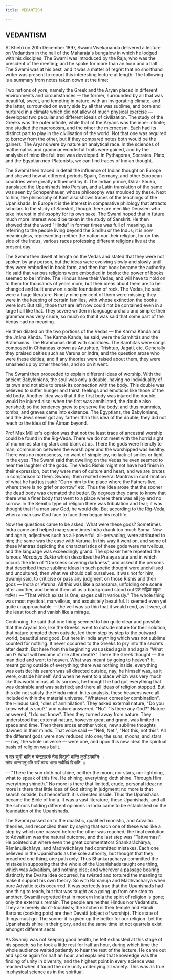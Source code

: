```yaml
---
title: VEDANTISM

---
```





  

## VEDANTISM

At Khetri on 20th December 1897, Swami Vivekananda delivered a lecture
on Vedantism in the hall of the Maharaja's bungalow in which he lodged
with his disciples. The Swami was introduced by the Raja, who was the
president of the meeting; and he spoke for more than an hour and a half.
The Swami was at his best, and it was a matter of regret that no
shorthand writer was present to report this interesting lecture at
length. The following is a summary from notes taken down at the time:

Two nations of yore, namely the Greek and the Aryan placed in different
environments and circumstances — the former, surrounded by all that was
beautiful, sweet, and tempting in nature, with an invigorating climate,
and the latter, surrounded on every side by all that was sublime, and
born and nurtured in a climate which did not allow of much physical
exercise — developed two peculiar and different ideals of civilization.
The study of the Greeks was the outer infinite, while that of the Aryans
was the inner infinite; one studied the macrocosm, and the other the
microcosm. Each had its distinct part to play in the civilisation of the
world. Not that one was required to borrow from the other, but if they
compared notes both would be the gainers. The Aryans were by nature an
analytical race. In the sciences of mathematics and grammar wonderful
fruits were gained, and by the analysis of mind the full tree was
developed. In Pythagoras, Socrates, Plato, and the Egyptian
neo-Platonists, we can find traces of Indian thought.

The Swami then traced in detail the influence of Indian thought on
Europe and showed how at different periods Spain, Germany, and other
European countries were greatly influenced by it. The Indian prince,
Dârâ- Shuko, translated the Upanishads into Persian, and a Latin
translation of the same was seen by Schopenhauer, whose philosophy was
moulded by these. Next to him, the philosophy of Kant also shows traces
of the teachings of the Upanishads. In Europe it is the interest in
comparative philology that attracts scholars to the study of Sanskrit,
though there are men like Deussen who take interest in philosophy for
its own sake. The Swami hoped that in future much more interest would be
taken in the study of Sanskrit. He then showed that the word "Hindu" in
former times was full of meaning, as referring to the people living
beyond the Sindhu or the Indus; it is now meaningless, representing
neither the nation nor their religion, for on this side of the Indus,
various races professing different religions live at the present day.

The Swami then dwelt at length on the Vedas and stated that they were
not spoken by any person, but the ideas were evolving slowly and slowly
until they were embodied in book form, and then that book became the
authority. He said that various religions were embodied in books: the
power of books seemed to be infinite. The Hindus have their Vedas, and
will have to hold on to them for thousands of years more, but their
ideas about them are to be changed and built anew on a solid foundation
of rock. The Vedas, he said, were a huge literature. Ninety-nine per
cent of them were missing; they were in the keeping of certain families,
with whose extinction the books were lost. But still, those that are
left now could not be contained even in a large hall like that. They
severe written in language archaic and simple; their grammar was very
crude, so much so that it was said that some part of the Vedas had no
meaning.

He then dilated on the two portions of the Vedas — the Karma Kânda and
the Jnâna Kânda. The Karma Kanda, he said, were the Samhitâs and the
Brâhmanas. The Brahmanas dealt with sacrifices. The Samhitas were songs
composed in Chhandas known as Anushtup, Trishtup, Jagati, etc. Generally
they praised deities such as Varuna or Indra; and the question arose who
were these deities; and if any theories were raised about them, they
were smashed up by other theories, and so on it went.

The Swami then proceeded to explain different ideas of worship. With the
ancient Babylonians, the soul was only a double, having no individuality
of its own and not able to break its connection with the body. This
double was believed to suffer hunger and thirst, feelings and emotions
like those of the old body. Another idea was that if the first body was
injured the double would be injured also; when the first was
annihilated, the double also perished; so the tendency grew to preserve
the body, and thus mummies, tombs, and graves came into existence. The
Egyptians, the Babylonians, and the Jews never got any farther than this
idea of the double; they did not reach to the idea of the Âtman beyond.

Prof Max Müller's opinion was that not the least trace of ancestral
worship could be found in the Rig-Veda. There we do not meet with the
horrid sight of mummies staring stark and blank at us. There the gods
were friendly to man; communion between the worshipper and the
worshipped was healthy. There was no moroseness, no want of simple joy,
no lack of smiles or light in the eyes. The Swami said that dwelling on
the Vedas he even seemed to hear the laughter of the gods. The Vedic
Rishis might not have had finish in their expression, but they were men
of culture and heart, and we are brutes in comparison to them. Swamiji
then recited several Mantras in confirmation of what he had just said:
"Carry him to the place where the Fathers live, where there is no grief
or sorrow" etc. Thus the idea arose that the sooner the dead body was
cremated the better. By degrees they came to know that there was a finer
body that went to a place where there was all joy and no sorrow. In the
Semitic type of religion there was tribulation and fear; it was thought
that if a man saw God, he would die. But according to the Rig-Veda, when
a man saw God face to face then began his real life.

Now the questions came to be asked: What were these gods? Sometimes
Indra came and helped man; sometimes Indra drank too much Soma. Now and
again, adjectives such as all-powerful, all-pervading, were attributed
to him; the same was the case with Varuna. In this way it went on, and
some of these Mantras depicting the characteristics of these gods were
marvellous, and the language was exceedingly grand. The speaker here
repeated the famous *Nâsadiya Sukta* which describes the Pralaya state
and in which occurs the idea of "Darkness covering darkness", and asked
if the persons that described these sublime ideas in such poetic thought
were uncivilised and uncultured, then what we should call ourselves. It
was not for him, Swamiji said, to criticise or pass any judgment on
those Rishis and their gods — Indra or Varuna. All this was like a
panorama, unfolding one scene after another, and behind them all as a
background stood out एकं सद्विप्रा बहुधा वदन्ति। — "That which exists is
One; sages call It variously." The whole thing was most mystical,
marvellous, and exquisitely beautiful. It seemed even yet quite
unapproachable — the veil was so thin that it would rend, as it were, at
the least touch and vanish like a mirage.

Continuing, he said that one thing seemed to him quite clear and
possible that the Aryans too, like the Greeks, went to outside nature
for their solution, that nature tempted them outside, led them step by
step to the outward world, beautiful and good. But here in India
anything which was not sublime counted for nothing. It never occurred to
the Greeks to pry into the secrets after death. But here from the
beginning was asked again and again "What am I? What will become of me
after death?" There the Greek thought — the man died and went to heaven.
What was meant by going to heaven? It meant going outside of everything;
there was nothing inside, everything was outside; his search was all
directed outside, nay, he himself was, as it were, outside himself. And
when he went to a place which was very much like this world minus all
its sorrows, he thought he had got everything that was desirable and was
satisfied; and there all ideas of religion stopped. But this did not
satisfy the Hindu mind. In its analysis, these heavens were all included
within the material universe. "Whatever comes by combination", the
Hindus said, "dies of annihilation". They asked external nature, "Do you
know what is soul?" and nature answered, "No". "Is there any God?"
Nature answered, "I do not know". Then they turned away from nature.
They understood that external nature, however great and grand, was
limited in space and time. Then there arose another voice; new sublime
thoughts dawned in their minds. That voice said — "Neti, Neti", "Not
this, not this". All the different gods were now reduced into one; the
suns, moons, and stars — nay, the whole universe — were one, and upon
this new ideal the spiritual basis of religion was built.

न तत्र सुर्यो भाति न चंन्द्रतारकं नेमा विद्युतो भान्ति कुतोऽयमग्निः ।  
तमेव भान्तमनुभाति सर्वं तस्य भासा सर्वमिदं विभाति ॥

— "There the sun doth not shine, neither the moon, nor stars, nor
lightning, what to speak of this fire. He shining, everything doth
shine. Through Him everything shineth." No more is there that limited,
crude, personal idea; no more is there that little idea of God sitting
in judgment; no more is that search outside, but henceforth it is
directed inside. Thus the Upanishads became the Bible of India. It was a
vast literature, these Upanishads, and all the schools holding different
opinions in India came to be established on the foundation of the
Upanishads.

The Swami passed on to the dualistic, qualified monistic, and Advaitic
theories, and reconciled them by saying that each one of these was like
a step by which one passed before the other was reached; the final
evolution to Advaitism was the natural outcome, and the last step was
"Tattvamasi". He pointed out where even the great commentators
Shankarâchârya, Râmânujâchârya, and Madhvâchârya had committed mistakes.
Each one believed in the Upanishads as the sole authority, but thought
that they preached one thing, one path only. Thus Shankaracharya
committed the mistake in supposing that the whole of the Upanishads
taught one thing, which was Advaitism, and nothing else; and wherever a
passage bearing distinctly the Dvaita idea occurred, he twisted and
tortured the meaning to make it support his own theory. So with Ramanuja
and Madhvacharya when pure Advaitic texts occurred. It was perfectly
true that the Upanishads had one thing to teach, but that was taught as
a going up from one step to another. Swamiji regretted that in modern
India the spirit of religion is gone; only the externals remain. The
people are neither Hindus nor Vedantists. They are merely
don't-touchists; the kitchen is their temple and Hândi Bartans (cooking
pots) are their Devatâ (object of worship). This state of things must
go. The sooner it is given up the better for our religion. Let the
Upanishads shine in their glory, and at the same time let not quarrels
exist amongst different sects.

As Swamiji was not keeping good health, he felt exhausted at this stage
of his speech; so he took a little rest for half an hour, during which
time the whole audience waited patiently to hear the rest of the
lecture. He came out and spoke again for half an hour, and explained
that knowledge was the finding of unity in diversity, and the highest
point in every science was reached when it found the one unity
underlying all variety. This was as true in physical science as in the
spiritual.


